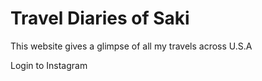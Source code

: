 # Travel Diaries of Saki

This website gives a glimpse of all my travels across U.S.A



Login to Instagram
